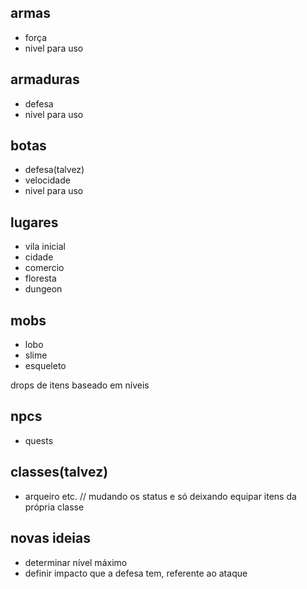 ## armas

-   força
-   nivel para uso

## armaduras

-   defesa
-   nivel para uso

## botas

-   defesa(talvez)
-   velocidade
-   nivel para uso

## lugares

-   vila inicial
-   cidade
-   comercio
-   floresta
-   dungeon

## mobs

-   lobo
-   slime
-   esqueleto

drops de itens baseado em níveis

## npcs

-   quests

## classes(talvez)

-   arqueiro etc. // mudando os status e só deixando equipar itens da própria classe

## novas ideias

-   determinar nível máximo
-   definir impacto que a defesa tem, referente ao ataque
